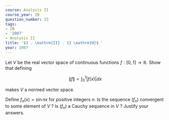 ```yaml
---
course: Analysis II
course_year: IB
question_number: 23
tags:
- IB
- '2007'
- Analysis II
title: '$3 . \mathrm{II} . 13 \mathrm{H}$ '
year: 2007
---
```



Let $V$ be the real vector space of continuous functions $f:[0,1] \rightarrow \mathbb{R}$. Show that defining

$$\|f\|=\int_{0}^{1}|f(x)| d x$$

makes $V$ a normed vector space.

Define $f_{n}(x)=\sin n x$ for positive integers $n$. Is the sequence $\left(f_{n}\right)$ convergent to some element of $V$ ? Is $\left(f_{n}\right)$ a Cauchy sequence in $V$ ? Justify your answers.